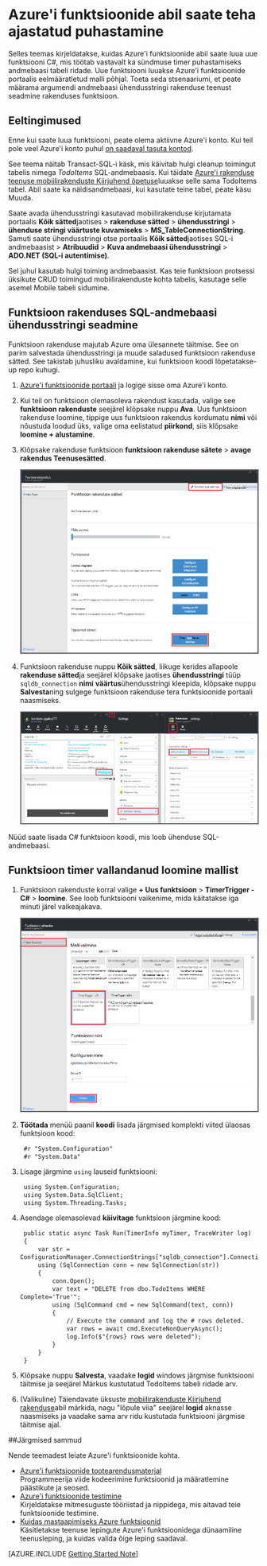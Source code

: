 <properties
   pageTitle="Azure'i funktsioonide abil saate teha puhastamine ajastatud | Microsoft Azure'i"
   description="Funktsioonide kasutamine Azure luua funktsioon C#, mis töötab vastavalt ka sündmuse timer."
   services="functions"
   documentationCenter="na"
   authors="ggailey777"
   manager="erikre"
   editor=""
   tags=""
   />

<tags
   ms.service="functions"
   ms.devlang="multiple"
   ms.topic="article"
   ms.tgt_pltfrm="multiple"
   ms.workload="na"
   ms.date="09/26/2016"
   ms.author="glenga"/>
   
# <a name="use-azure-functions-to-perform-a-scheduled-clean-up-task"></a>Azure'i funktsioonide abil saate teha ajastatud puhastamine

Selles teemas kirjeldatakse, kuidas Azure'i funktsioonide abil saate luua uue funktsiooni C#, mis töötab vastavalt ka sündmuse timer puhastamiseks andmebaasi tabeli ridade. Uue funktsiooni luuakse Azure'i funktsioonide portaalis eelmääratletud malli põhjal. Toeta seda stsenaariumi, et peate määrama argumendi andmebaasi ühendusstringi rakenduse teenust seadmine rakenduses funktsioon. 

## <a name="prerequisites"></a>Eeltingimused 

Enne kui saate luua funktsiooni, peate olema aktiivne Azure'i konto. Kui teil pole veel Azure'i konto puhul [on saadaval tasuta kontod](https://azure.microsoft.com/free/).

See teema näitab Transact-SQL-i käsk, mis käivitab hulgi cleanup toimingut tabelis nimega *TodoItems* SQL-andmebaasis. Kui täidate [Azure'i rakenduse teenuse mobiilirakenduste Kiirjuhend õpetuse](../app-service-mobile/app-service-mobile-ios-get-started.md)luuakse selle sama TodoItems tabel. Abil saate ka näidisandmebaasi, kui kasutate teine tabel, peate käsu Muuda.

Saate avada ühendusstringi kasutavad mobiilirakenduse kirjutamata portaalis **Kõik sätted**jaotises > **rakenduse sätted** > **ühendusstringi** > **ühenduse stringi väärtuste kuvamiseks** > **MS_TableConnectionString**. Samuti saate ühendusstringi otse portaalis **Kõik sätted**jaotises SQL-i andmebaasist > **Atribuudid** > **Kuva andmebaasi ühendusstringi** > **ADO.NET (SQL-i autentimise)**.

Sel juhul kasutab hulgi toiming andmebaasist. Kas teie funktsioon protsessi üksikute CRUD toimingud mobiilirakenduste kohta tabelis, kasutage selle asemel Mobile tabeli sidumine.

## <a name="set-a-sql-database-connection-string-in-the-function-app"></a>Funktsioon rakenduses SQL-andmebaasi ühendusstringi seadmine

Funktsioon rakenduse majutab Azure oma ülesannete täitmise. See on parim salvestada ühendusstringi ja muude saladused funktsioon rakenduse sätted. See takistab juhusliku avaldamine, kui funktsioon koodi lõpetatakse-up repo kuhugi. 

1. [Azure'i funktsioonide portaali](https://functions.azure.com/signin) ja logige sisse oma Azure'i konto.

2. Kui teil on funktsioon olemasoleva rakendust kasutada, valige see **funktsioon rakenduste** seejärel klõpsake nuppu **Ava**. Uus funktsioon rakenduse loomine, tippige uus funktsioon rakendus kordumatu **nimi** või nõustuda loodud üks, valige oma eelistatud **piirkond**, siis klõpsake **loomine + alustamine**. 

3. Klõpsake rakenduse funktsioon **funktsioon rakenduse sätete** > **avage rakendus Teenusesätted**. 

    ![Funktsioon rakenduse sätted blade](./media/functions-create-an-event-processing-function/functions-app-service-settings.png)

4. Funktsioon rakenduse nuppu **Kõik sätted**, liikuge kerides allapoole **rakenduse sätted**ja seejärel klõpsake jaotises **ühendusstringi** tüüp `sqldb_connection` **nimi** **väärtus**ühendusstringi kleepida, klõpsake nuppu **Salvesta**ning sulgege funktsioon rakenduse tera funktsioonide portaali naasmiseks.

    ![Ühendusstringi rakenduse teenuse säte](./media/functions-create-an-event-processing-function/functions-app-service-settings-connection-strings.png)

Nüüd saate lisada C# funktsioon koodi, mis loob ühenduse SQL-andmebaasi.

## <a name="create-a-timer-triggered-function-from-the-template"></a>Funktsioon timer vallandanud loomine mallist

1. Funktsioon rakenduste korral valige **+ Uus funktsioon** > **TimerTrigger - C#** > **loomine**. See loob funktsiooni vaikenime, mida käitatakse iga minuti järel vaikeajakava. 

    ![Looge uus funktsioon timer vallandanud](./media/functions-create-an-event-processing-function/functions-create-new-timer-trigger.png)

2. **Töötada** menüü paanil **koodi** lisada järgmised komplekti viited ülaosas funktsioon kood:

        #r "System.Configuration"
        #r "System.Data"

3. Lisage järgmine `using` lauseid funktsiooni:

        using System.Configuration;
        using System.Data.SqlClient;
        using System.Threading.Tasks; 

4. Asendage olemasolevad **käivitage** funktsioon järgmine kood:

        public static async Task Run(TimerInfo myTimer, TraceWriter log)
        {
            var str = ConfigurationManager.ConnectionStrings["sqldb_connection"].ConnectionString;
            using (SqlConnection conn = new SqlConnection(str))
            {
                conn.Open();
                var text = "DELETE from dbo.TodoItems WHERE Complete='True'";
                using (SqlCommand cmd = new SqlCommand(text, conn))
                {
                    // Execute the command and log the # rows deleted.
                    var rows = await cmd.ExecuteNonQueryAsync();
                    log.Info($"{rows} rows were deleted");
                }
            }
        }

5. Klõpsake nuppu **Salvesta**, vaadake **logid** windows järgmise funktsiooni täitmise ja seejärel Märkus kustutatud TodoItems tabeli ridade arv.

6. (Valikuline) Täiendavate üksuste [mobiilirakenduste Kiirjuhend rakenduse](../app-service-mobile/app-service-mobile-ios-get-started.md)abil märkida, nagu "lõpule viia" seejärel **logid** aknasse naasmiseks ja vaadake sama arv ridu kustutada funktsiooni järgmise täitmise ajal. 

##<a name="next-steps"></a>Järgmised sammud

Nende teemadest leiate Azure'i funktsioonide kohta.

+ [Azure'i funktsioonide tootearendusmaterjal](functions-reference.md)  
Programmeerija viide kodeerimine funktsioonid ja määratlemine päästikute ja seosed.
+ [Azure'i funktsioonide testimine](functions-test-a-function.md)  
Kirjeldatakse mitmesuguste tööriistad ja nippidega, mis aitavad teie funktsioonide testimine.
+ [Kuidas mastaapimiseks Azure funktsioonid](functions-scale.md)  
Käsitletakse teenuse lepingute Azure'i funktsioonidega dünaamiline teenusleping, ja kuidas valida õige leping saadaval.  

[AZURE.INCLUDE [Getting Started Note](../../includes/functions-get-help.md)]